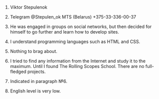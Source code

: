 1. Viktor Stepulenok

2. Telegram @Stepulen_ok 
   MTS (Belarus) +375-33-336-00-37

3. He was engaged in groups on social networks, but then decided for himself to go further and learn how to develop sites.

4. I understand programming languages ​​such as HTML and CSS.

5. Nothing to brag about.

6. I tried to find any information from the Internet and study it to the maximum. Until I found The Rolling Scopes School. There are no full-fledged projects.

7. Indicated in paragraph №6.

8. English level is very low.